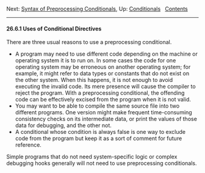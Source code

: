 Next: [Syntax of Preprocessing Conditionals](Conditional-Syntax.md),
Up: [Conditionals](Conditionals.md)  
[Contents](index.md#SEC_Contents "Table of contents")  

------------------------------------------------------------------------


#### 26.6.1 Uses of Conditional Directives 

There are three usual reasons to use a preprocessing conditional.

-   A program may need to use different code depending on the machine or
    operating system it is to run on. In some cases the code for one
    operating system may be erroneous on another operating system; for
    example, it might refer to data types or constants that do not exist
    on the other system. When this happens, it is not enough to avoid
    executing the invalid code. Its mere presence will cause the
    compiler to reject the program. With a preprocessing conditional,
    the offending code can be effectively excised from the program when
    it is not valid.
-   You may want to be able to compile the same source file into two
    different programs. One version might make frequent time-consuming
    consistency checks on its intermediate data, or print the values of
    those data for debugging, and the other not.
-   A conditional whose condition is always false is one way to exclude
    code from the program but keep it as a sort of comment for future
    reference.

Simple programs that do not need system-specific logic or complex
debugging hooks generally will not need to use preprocessing
conditionals.
